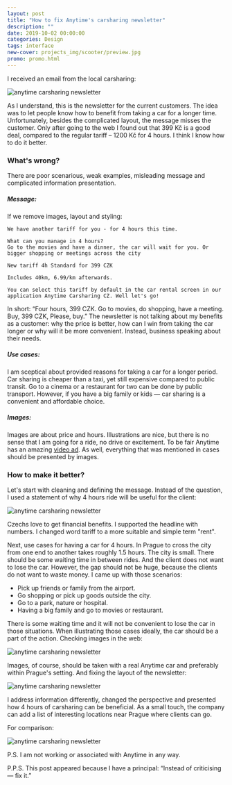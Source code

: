 ```yaml
---
layout: post
title: "How to fix Anytime's carsharing newsletter"
description: ""
date: 2019-10-02 00:00:00
categories: Design
tags: interface
new-cover: projects_img/scooter/preview.jpg
promo: promo.html
---
```


I received an email from the local carsharing:

<span class="p900">![anytime carsharing newsletter](/blog_img/posts/email_newsletter_anytime.png)</span>

As I understand, this is the newsletter for the current customers. The idea was to let people know how to benefit from taking a car for a longer time. Unfortunately, besides the complicated layout, the message misses the customer. Only after going to the web I found out that 399 Kč is a good deal, compared to the regular tariff – 1200 Kč for 4 hours. I think I know how to do it better.

### What's wrong?

There are poor scenarious, weak examples, misleading message and complicated information presentation. 

##### **Message:** 

If we remove images, layout and styling:

```
We have another tariff for you - for 4 hours this time.

What can you manage in 4 hours?
Go to the movies and have a dinner, the car will wait for you. Or bigger shopping or meetings across the city

New tariff 4h Standard for 399 CZK

Includes 40km, 6.99/km afterwards. 

You can select this tariff by default in the car rental screen in our application Anytime Carsharing CZ. Well let's go!
```



In short: “Four hours, 399 CZK. Go to movies, do shopping, have a meeting. Buy, 399 CZK, Please, buy.” The newsletter is not talking about my benefits as a customer: why the price is better, how can I win from taking the car longer or why will it be more convenient. Instead, business speaking about their needs.

##### Use cases:

I am sceptical about provided reasons for taking a car for a longer period. Car sharing is cheaper than a taxi, yet still expensive compared to public transit. Go to a cinema or a restaurant for two can be done by public transport. However, if you have a big family or kids — car sharing is a convenient and affordable choice. 

##### Images:

Images are about price and hours. Illustrations are nice, but there is no sense that I am going for a ride, no drive or excitement. To be fair Anytime has an amazing [video ad](https://www.facebook.com/anytimecz/videos/3377658445607963/?__xts__[0]=68.ARCROghKBnUllKGIf9JozVhqKcOT59cDTV4foFe2ORXV_HIdhrFWMBd4JFqb59naXAwSgZqNUR0P0ns84_sQ24ZXoqW05rEGqr9ukSYezC90xLholiU43y5-Zd2NpWsAMhSPt9l5MAu1-qAfQiaQsZiEiYkHiiZ7yay7z5DwdGoGACyTTQYi6t1pG4g8sklUc4NcfsTi1FtERKR7fwifiOiEkcAG5H3ldTl7yLKaHnsjaRJNxotEnqoS0E6P9xci34JENynSCrImj08qw0BcY50Tm7mpqbsp-i2sfHsBrBMv8yuvcUyGLpg8Y7mPVWtoDfK5sPJtECmHh5kMdHfiNHPS65aor9pEess7DZe-&__tn__=-R). As well, everything that was mentioned in cases should be presented by images.



### How to make it better?

Let's start with cleaning and defining the message. Instead of the question, I used a statement of why 4 hours ride will be useful for the client:

<span class="p700">![anytime carsharing newsletter](/blog_img/posts/headline.png)</span>

Czechs love to get financial benefits. I supported the headline with numbers. I changed word tariff to a more suitable and simple term "rent".

Next, use cases for having a car for 4 hours. In Prague to cross the city from one end to another takes roughly 1.5 hours. The city is small. There should be some waiting time in between rides. And the client does not want to lose the car. However, the gap should not be huge, because the clients do not want to waste money. I came up with those scenarios:

- Pick up friends or family from the airport.
- Go shopping or pick up goods outside the city.
- Go to a park, nature or hospital.
- Having a big family and go to movies or restaurant.

There is some waiting time and it will not be convenient to lose the car in those situations. When illustrating those cases ideally, the car should be a part of the action. Checking images in the web:

<span class="p1000">![anytime carsharing newsletter](/blog_img/posts/photos.png)</span>

Images, of course, should be taken with a real Anytime car and preferably within Prague's setting. And fixing the layout of the newsletter:

<span class="p900">![anytime carsharing newsletter](/blog_img/posts/newsletter_fix.png)</span>

I address information differently, changed the perspective and presented how 4 hours of carsharing can be beneficial. As a small touch, the company can add a list of interesting locations near Prague where clients can go.

For comparison:

<span class="p1000">![anytime carsharing newsletter](/blog_img/posts/compare.png)</span>

P.S. I am not working or associated with Anytime in any way.

P.P.S. This post appeared because I have a principal: “Instead of criticising — fix it.” 